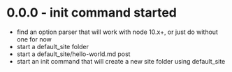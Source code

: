 # 0.0.0 - init command started
* find an option parser that will work with node 10.x+, or just do without one for now
* start a default_site folder
* start a default_site/hello-world.md post
* start an init command that will create a new site folder using default_site